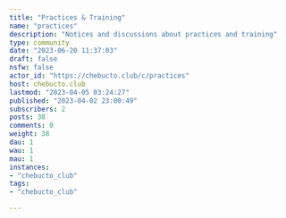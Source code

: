 ```yaml
---
title: "Practices & Training" 
name: "practices"
description: "Notices and discussions about practices and training"
type: community
date: "2023-06-20 11:37:03"
draft: false
nsfw: false
actor_id: "https://chebucto.club/c/practices"
host: chebucto.club
lastmod: "2023-04-05 03:24:27"
published: "2023-04-02 23:00:49"
subscribers: 2
posts: 38
comments: 0
weight: 38
dau: 1
wau: 1
mau: 1
instances:
- "chebucto_club"
tags: 
- "chebucto_club"

---
```

